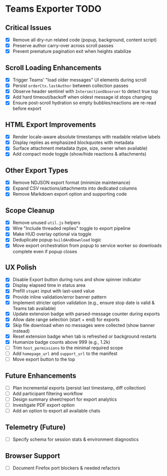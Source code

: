 # Teams Exporter TODO

## Critical Issues
- [x] Remove all dry-run related code (popup, background, content script)
- [x] Preserve author carry-over across scroll passes
- [x] Prevent premature pagination exit when heights stabilize

## Scroll Loading Enhancements
- [x] Trigger Teams' "load older messages" UI elements during scroll
- [x] Persist `orderCtx.lastAuthor` between collection passes
- [x] Observe header sentinel with `IntersectionObserver` to detect true top
- [x] Add hard timeout/backoff when oldest message id stops changing
- [x] Ensure post-scroll hydration so empty bubbles/reactions are re-read before export

## HTML Export Improvements
- [x] Render locale-aware absolute timestamps with readable relative labels
- [x] Display replies as emphasized blockquotes with metadata
- [x] Surface attachment metadata (type, size, owner when available)
- [x] Add compact mode toggle (show/hide reactions & attachments)

## Other Export Types
- [x] Remove NDJSON export format (minimize maintenance)
- [x] Expand CSV reactions/attachments into dedicated columns
- [x] Remove Markdown export option and supporting code

## Scope Cleanup
- [x] Remove unused `util.js` helpers
- [x] Wire "Include threaded replies" toggle to export pipeline
- [x] Make HUD overlay optional via toggle
- [x] Deduplicate popup `buildAndDownload` logic
- [x] Move export orchestration from popup to service worker so downloads complete even if popup closes

## UX Polish
- [x] Disable Export button during runs and show spinner indicator
- [x] Display elapsed time in status area
- [x] Prefill `stopAt` input with last-used value
- [x] Provide inline validation/error banner pattern
- [x] Implement stricter option validation (e.g., ensure stop date is valid & Teams tab available)
- [x] Update extension badge with parsed-message counter during exports
- [x] Allow date range selection (start + end) for exports
- [x] Skip file download when no messages were collected (show banner instead)
- [x] Reset extension badge when tab is refreshed or background restarts
- [x] Humanize badge counts above 999 (e.g., 1.2k)
- [ ] Trim `host_permissions` to the minimal required scope
- [ ] Add `homepage_url` and `support_url` to the manifest
- [ ] Move export button to the top

## Future Enhancements
- [ ] Plan incremental exports (persist last timestamp, diff collection)
- [ ] Add participant filtering workflow
- [ ] Design summary sheet/report for export analytics
- [ ] Investigate PDF export option
- [ ] Add an option to export all available chats

## Telemetry (Future)
- [ ] Specify schema for session stats & environment diagnostics

## Browser Support
- [ ] Document Firefox port blockers & needed refactors
